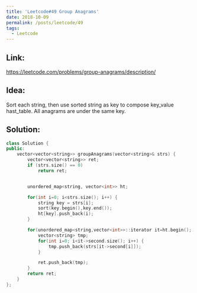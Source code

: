 ```yaml
---
title: 'Leetcode#49 Group Anagrams'
date: 2018-10-09
permalink: /posts/leetcode/49
tags:
  - Leetcode
---
```

## Link: ##
https://leetcode.com/problems/group-anagrams/description/

## Idea: ##
Sort each string, then use sorted string as key to compose key_value hast_table.
All anagrams are under the same key.

## Solution: ##
```cpp
class Solution {
public:
    vector<vector<string>> groupAnagrams(vector<string>& strs) {
        vector<vector<string>> ret;
        if (strs.size() == 0)
            return ret;


        unordered_map<string, vector<int>> ht;

        for(int i=0; i<strs.size(); i++) {
            string key = strs[i];
            sort(key.begin(),key.end());
            ht[key].push_back(i);
        }

        for(unordered_map<string,vector<int>>::iterator it=ht.begin(); it!=ht.end(); it++) {
            vector<string> tmp;
            for(int i=0; i<it->second.size(); i++) {
                tmp.push_back(strs[it->second[i]]);    
            }

            ret.push_back(tmp);
        }
        return ret;
    }
};
```

